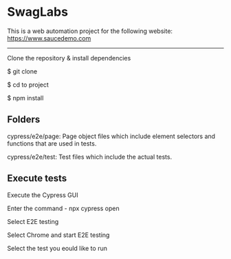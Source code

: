 # SwagLabs
This is a web automation project for the following website: https://www.saucedemo.com

---------------------------------------------------------
Clone the repository & install dependencies

$ git clone 

$ cd to project

$ npm install

Folders
---------------------------------------------------------

cypress/e2e/page: Page object files which include element selectors and functions that are used in tests.

cypress/e2e/test: Test files which include the actual tests.

Execute tests
---------------------------------------------------------

Execute the Cypress GUI

Enter the command - npx cypress open

Select E2E testing

Select Chrome and start E2E testing

Select the test you eould like to run
